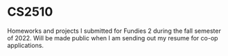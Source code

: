 # CS2510
Homeworks and projects I submitted for Fundies 2 during the fall semester of 2022. Will be made public when I am sending out my resume for co-op applications.
